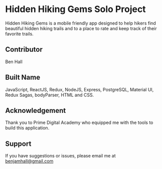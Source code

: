 # Hidden Hiking Gems Solo Project

Hidden Hiking Gems is a mobile friendly app designed to help hikers find beautiful hidden hiking trails and to a place to rate and keep track of their favorite trails.

## Contributor 
Ben Hall

## Built Name
JavaScript, ReactJS, Redux, NodeJS, Express, PostgreSQL, Material UI, Redux Sagas, bodyParser, HTML and CSS. 

## Acknowledgement
Thank you to Prime Digital Academy who equipped me with the tools to build this application.

## Support
If you have suggestions or issues, please email me at benjamhall@gmail.com

